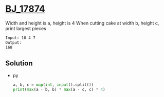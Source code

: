 # [BJ_17874](https://acmicpc.net/problem/17874)

Width and height is a, height is 4
When cutting cake at width b, height c, print largest pieces

```txt
Input: 10 4 7
Output:
168
```

## Solution

* py

  ```py
  a, b, c = map(int, input().split())
  print(max(a - b, b) * max(a - c, c) * 4)
  ```
